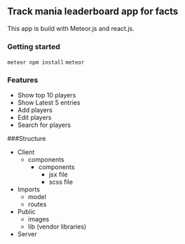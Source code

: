## Track mania leaderboard app for facts
This app is build with Meteor.js and react.js.

### Getting started
`meteor npm install`
`meteor`

### Features
- Show top 10 players
- Show Latest 5 entries
- Add players
- Edit players
- Search for players

###Structure
- Client
    - components
        - components
            - jsx file
            - scss file
- Imports
    - model
    - routes
- Public
    - images
    - lib (vendor libraries)
- Server